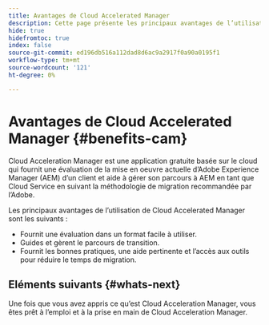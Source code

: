 ```yaml
---
title: Avantages de Cloud Accelerated Manager
description: Cette page présente les principaux avantages de l’utilisation de Cloud Acceleration Manager.
hide: true
hidefromtoc: true
index: false
source-git-commit: ed196db516a112dad8d6ac9a2917f0a90a0195f1
workflow-type: tm+mt
source-wordcount: '121'
ht-degree: 0%

---
```



# Avantages de Cloud Accelerated Manager {#benefits-cam}

Cloud Acceleration Manager est une application gratuite basée sur le cloud qui fournit une évaluation de la mise en oeuvre actuelle d’Adobe Experience Manager (AEM) d’un client et aide à gérer son parcours à AEM en tant que Cloud Service en suivant la méthodologie de migration recommandée par l’Adobe.

Les principaux avantages de l’utilisation de Cloud Accelerated Manager sont les suivants :

* Fournit une évaluation dans un format facile à utiliser.
* Guides et gèrent le parcours de transition.
* Fournit les bonnes pratiques, une aide pertinente et l’accès aux outils pour réduire le temps de migration.

## Eléments suivants {#whats-next}

Une fois que vous avez appris ce qu’est Cloud Acceleration Manager, vous êtes prêt à l’emploi et à la prise en main de Cloud Acceleration Manager.